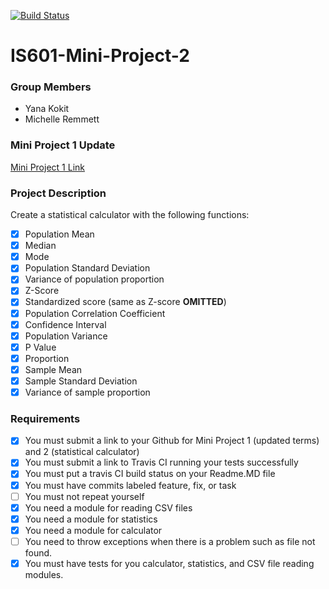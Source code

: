 [![Build Status](https://travis-ci.com/yk273/IS601-Mini-Project-2.svg?branch=master)](https://travis-ci.com/yk273/IS601-Mini-Project-2)


# IS601-Mini-Project-2

### Group Members
* Yana Kokit
* Michelle Remmett

### Mini Project 1 Update

[Mini Project 1 Link](https://github.com/yk273/IS601-Mini-Project-1.git)

### Project Description
Create a statistical calculator with the following functions:
- [x] Population Mean
- [x] Median
- [x] Mode
- [x] Population Standard Deviation
- [x] Variance of population proportion
- [x] Z-Score
- [x] Standardized score (same as Z-score **OMITTED**)
- [x] Population Correlation Coefficient
- [x] Confidence Interval
- [x] Population Variance
- [x] P Value
- [x] Proportion
- [x] Sample Mean
- [x] Sample Standard Deviation
- [x] Variance of sample proportion

### Requirements
- [x] You must submit a link to your Github for Mini Project 1 (updated terms) and 2 (statistical calculator)
- [x] You must submit a link to Travis CI running your tests successfully
- [x] You must put a travis CI build status on your Readme.MD file
- [x] You must have commits labeled feature, fix, or task
- [ ] You must not repeat yourself
- [x] You need a module for reading CSV files
- [x] You need a module for statistics
- [x] You need a module for calculator
- [ ] You need to throw exceptions when there is a problem such as file not found.
- [x] You must have tests for you calculator, statistics, and CSV file reading modules.   

